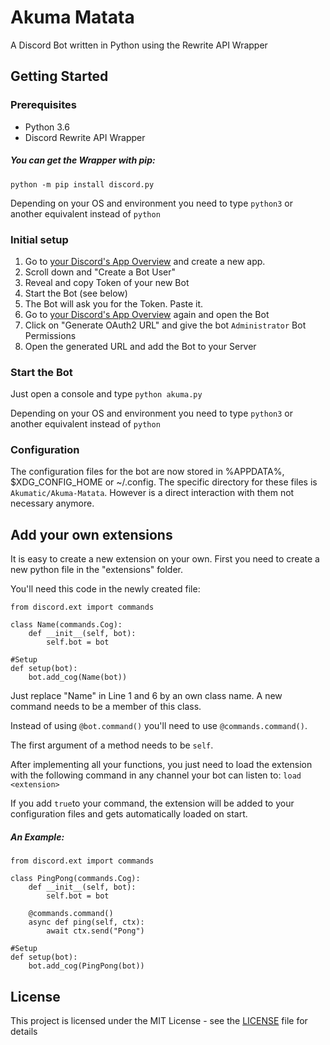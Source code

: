# Akuma Matata

A Discord Bot written in Python using the Rewrite API Wrapper

## Getting Started

### Prerequisites
- Python 3.6
- Discord Rewrite API Wrapper

##### You can get the Wrapper with pip:
`python -m pip install discord.py`

Depending on your OS and environment you need to type `python3` or another equivalent instead of `python`

### Initial setup
1. Go to [your Discord's App Overview](https://discordapp.com/developers/applications/me) and create a new app.
2. Scroll down and "Create a Bot User"
3. Reveal and copy Token of your new Bot
4. Start the Bot (see below)
5. The Bot will ask you for the Token. Paste it.
7. Go to [your Discord's App Overview](https://discordapp.com/developers/applications/me) again and open the Bot
8. Click on "Generate OAuth2 URL" and give the bot `Administrator` Bot Permissions
9. Open the generated URL and add the Bot to your Server

### Start the Bot
Just open a console and type ```python akuma.py```

Depending on your OS and environment you need to type `python3` or another equivalent instead of `python`

### Configuration


The configuration files for the bot are now stored in %APPDATA%, $XDG_CONFIG_HOME or ~/.config. The specific directory for these files is `Akumatic/Akuma-Matata`. However is a direct interaction with them not necessary anymore.


## Add your own extensions
It is easy to create a new extension on your own. First you need to create a new python file in the "extensions" folder.

You'll need this code in the newly created file: 
```
from discord.ext import commands

class Name(commands.Cog):
    def __init__(self, bot):
        self.bot = bot

#Setup
def setup(bot):
    bot.add_cog(Name(bot))
```

Just replace "Name" in Line 1 and 6 by an own class name. A new command needs to be a member of this class.

Instead of using `@bot.command()` you'll need to use `@commands.command()`. 

The first argument of a method needs to be `self`.

After implementing all your functions, you just need to load the extension with the following command in any channel your bot can listen to: `load <extension>`

If you add `true`to your command, the extension will be added to your configuration files and gets automatically loaded on start.

##### An Example:
```
from discord.ext import commands

class PingPong(commands.Cog):
    def __init__(self, bot):
        self.bot = bot
        
    @commands.command()
    async def ping(self, ctx):
    	await ctx.send("Pong")

#Setup
def setup(bot):
    bot.add_cog(PingPong(bot))
```

## License
This project is licensed under the MIT License - see the [LICENSE](LICENSE) file for details